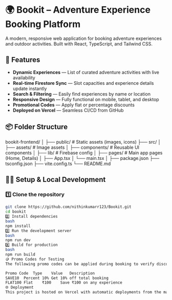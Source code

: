 # 🌍 Bookit – Adventure Experience Booking Platform

A modern, responsive web application for booking adventure experiences and outdoor activities. Built with React, TypeScript, and Tailwind CSS.

## 🚀 Features

- **Dynamic Experiences** — List of curated adventure activities with live availability
- **Real-time Firestore Sync** — Slot capacities and experience details update instantly
- **Search & Filtering** — Easily find experiences by name or location
- **Responsive Design** — Fully functional on mobile, tablet, and desktop
- **Promotional Codes** — Apply flat or percentage discounts
- **Deployed on Vercel** — Seamless CI/CD from GitHub

## 📦 Folder Structure


bookit-frontend/
│
├── public/                # Static assets (images, icons)
├── src/
│   ├── assets/            # Image assets
│   ├── components/        # Reusable UI components
│   ├── lib/               # Firebase config
│   ├── pages/             # Main app pages (Home, Details)
│   ├── App.tsx
│   └── main.tsx
│
├── package.json
├── tsconfig.json
├── vite.config.ts
└── README.md


## 🧑‍💻 Setup & Local Development

### 1️⃣ Clone the repository
```bash
git clone https://github.com/nithinkumarr123/Bookit.git
cd bookit
2️⃣ Install dependencies
bash
npm install
3️⃣ Run the development server
bash
npm run dev
4️⃣ Build for production
bash
npm run build
🪙 Promo Codes for Testing
The following promo codes can be applied during booking to verify discount logic:

Promo Code	Type	Value	Description
SAVE10	Percent	10%	Get 10% off total booking
FLAT100	Flat	₹100	Save ₹100 on any experience
🌐 Deployment
This project is hosted on Vercel with automatic deployments from the main branch.
